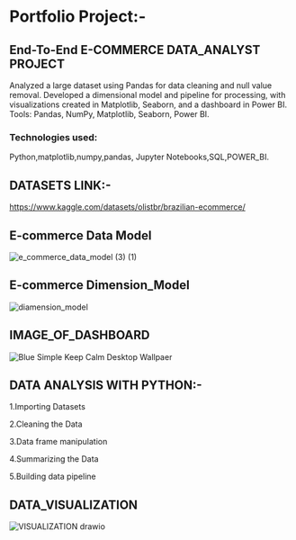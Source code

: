 # Portfolio Project:-
## End-To-End E-COMMERCE DATA_ANALYST PROJECT
Analyzed a large dataset using Pandas for data cleaning and null value removal. Developed a dimensional model and pipeline for processing, with visualizations created in Matplotlib, Seaborn, and a dashboard in Power BI. Tools: Pandas, NumPy, Matplotlib, Seaborn, Power BI.
### Technologies used:
Python,matplotlib,numpy,pandas, Jupyter Notebooks,SQL,POWER_BI.

## DATASETS LINK:-
https://www.kaggle.com/datasets/olistbr/brazilian-ecommerce/


## E-commerce Data Model
![e_commerce_data_model (3) (1)](https://github.com/user-attachments/assets/ab0aa212-42e5-4465-bb82-92d6a071566c)

## E-commerce Dimension_Model
![diamension_model](https://github.com/user-attachments/assets/a718eb97-3e37-4b6e-b746-d802fbccdb81)




## IMAGE_OF_DASHBOARD
 
![Blue Simple Keep Calm Desktop Wallpaer](https://github.com/user-attachments/assets/1461cb3f-5fe6-4104-965f-b29452abcc6d)


## DATA ANALYSIS WITH PYTHON:-
1.Importing Datasets

2.Cleaning the Data

3.Data frame manipulation

4.Summarizing the Data

5.Building data pipeline



## DATA_VISUALIZATION
![VISUALIZATION drawio](https://github.com/user-attachments/assets/fcc9d4ad-8499-4440-a37f-131fdaaa81a8)
